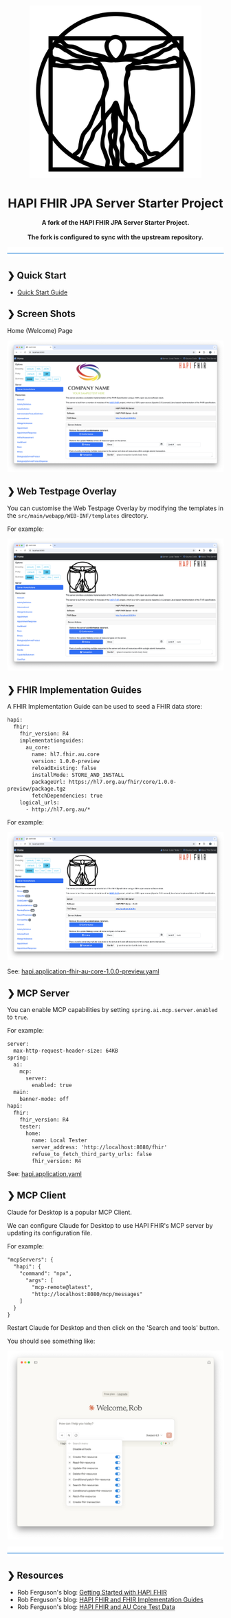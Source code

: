 <p align="center">
  <img src="./logo.svg" alt="HAPI FHIR AU Starter Project" width="400"/>
</p>

<h1 align="center">HAPI FHIR JPA Server Starter Project</h1>

<p align="center">
  <b>A fork of the HAPI FHIR JPA Server Starter Project.</b> <br> <br>
  <b>The fork is configured to sync with the upstream repository.</b> <br>
</p>

![divider](./divider.png)


## ❯ Quick Start

* [Quick Start Guide](docs/quick-start-guide)

## ❯ Screen Shots

Home (Welcome) Page

<p align="center">
  <img src="https://github.com/Robinyo/hapi-fhir-jpaserver-starter/blob/master/docs/screen-shots/welcome.png">
</p>

## ❯ Web Testpage Overlay

You can customise the Web Testpage Overlay by modifying the templates in the `src/main/webapp/WEB-INF/templates` directory.

For example:

<p align="center">
  <img src="https://github.com/Robinyo/hapi-fhir-jpaserver-starter/blob/master/docs/screen-shots/web-testpage-overlay.png">
</p>

## ❯ FHIR Implementation Guides

A FHIR Implementation Guide can be used to seed a FHIR data store:

```
hapi:
  fhir:
    fhir_version: R4
    implementationguides:
      au_core:
        name: hl7.fhir.au.core
        version: 1.0.0-preview
        reloadExisting: false
        installMode: STORE_AND_INSTALL
        packageUrl: https://hl7.org.au/fhir/core/1.0.0-preview/package.tgz
        fetchDependencies: true
    logical_urls:
      - http://hl7.org.au/*
```

For example:

<p align="center">
  <img src="https://github.com/Robinyo/hapi-fhir-jpaserver-starter/blob/master/docs/screen-shots/resources-au-core-1.0.0-preview.png">
</p>

See: [hapi.application-fhir-au-core-1.0.0-preview.yaml](https://github.com/Robinyo/hapi-fhir-jpaserver-starter/blob/master/hapi.application-fhir-au-core-1.0.0-preview.yaml)

## ❯ MCP Server

You can enable MCP capabilities by setting `spring.ai.mcp.server.enabled` to `true`. 

For example:

```
server:
  max-http-request-header-size: 64KB
spring:
  ai:
    mcp:
      server:
        enabled: true
  main:
    banner-mode: off
hapi:
  fhir:
    fhir_version: R4
    tester:
      home:
        name: Local Tester
        server_address: 'http://localhost:8080/fhir'
        refuse_to_fetch_third_party_urls: false
        fhir_version: R4
```

See: [hapi.application.yaml](https://github.com/Robinyo/hapi-fhir-jpaserver-starter/blob/master/hapi.application.yaml)

## ❯ MCP Client

Claude for Desktop is a popular MCP Client.

We can configure Claude for Desktop to use HAPI FHIR's MCP server by updating its configuration file.

For example:

```
"mcpServers": {
  "hapi": {
    "command": "npx",
      "args": [
        "mcp-remote@latest",
        "http://localhost:8080/mcp/messages"
    ]
  }
}
```

Restart Claude for Desktop and then click on the 'Search and tools' button.

You should see something like:

<p align="center">
  <img src="https://github.com/Robinyo/hapi-fhir-jpaserver-starter/blob/master/docs/screen-shots/search-and-tools.png">
</p>

![divider](./divider.png)

## ❯ Resources

* Rob Ferguson's blog: [Getting Started with HAPI FHIR](https://rob-ferguson.me/getting-started-with-hapi-fhir/)
* Rob Ferguson's blog: [HAPI FHIR and FHIR Implementation Guides](https://rob-ferguson.me/hapi-fhir-and-fhir-implementation-guides/)
* Rob Ferguson's blog: [HAPI FHIR and AU Core Test Data](https://rob-ferguson.me/hapi-fhir-and-au-core-test-data/)
